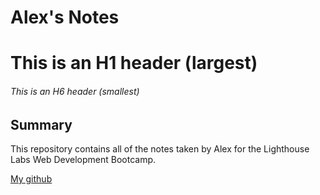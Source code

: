 # Alex's Notes

# This is an H1 header (largest)

###### This is an H6 header (smallest)

## Summary

This repository contains all of the notes taken by Alex for the Lighthouse Labs Web Development Bootcamp.

[My github ](https://github.com/Asiddev)
